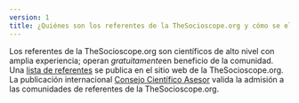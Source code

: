 ```yaml
---
version: 1
title: ¿Quiénes son los referentes de la TheSocioscope.org y cómo se eligen?
---
```


Los referentes de la TheSocioscope.org son científicos de alto nivel con amplia experiencia; operan *gratuitamente*en beneficio de la comunidad. Una [lista de referentes](https://TheSocioscope.org/referent_list) se publica en el sitio web de la TheSocioscope.org. La publicación internacional [Consejo Científico Asesor](https://TheSocioscope.org/advisory_board) valida la admisión a las comunidades de referentes de la TheSocioscope.org.

